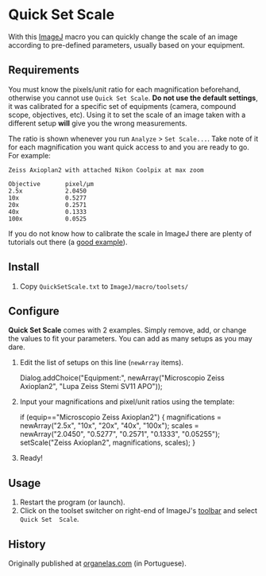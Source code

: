Quick Set Scale
===============

With this [ImageJ](http://rsb.info.nih.gov/ij/) macro you can quickly change 
the scale of an image according to pre-defined parameters, usually based on 
your equipment.

Requirements
------------

You must know the pixels/unit ratio for each magnification beforehand, 
otherwise you cannot use `Quick Set Scale`. **Do not use the default 
settings**, it was calibrated for a specific set of equipments (camera, 
compound scope, objectives, etc). Using it to set the scale of an image taken 
with a different setup **will** give you the wrong measurements.

The ratio is shown whenever you run `Analyze` > `Set Scale...`. Take note of it 
for each magnification you want quick access to and you are ready to go. For example:

    Zeiss Axioplan2 with attached Nikon Coolpix at max zoom

    Objective       pixel/µm
    2.5x            2.0450
    10x             0.5277
    20x             0.2571
    40x             0.1333
    100x            0.0525

If you do not know how to calibrate the scale in ImageJ there are plenty of 
tutorials out there (a [good 
example](http://skepticwonder.fieldofscience.com/2009/11/quick-imagej-tutorial-scalebar.html)).

Install
-------

1. Copy `QuickSetScale.txt` to `ImageJ/macro/toolsets/`

Configure
---------

**Quick Set Scale** comes with 2 examples. Simply remove, add, or change the 
values to fit your parameters. You can add as many setups as you may dare.

1. Edit the list of setups on this line (`newArray` items).


    Dialog.addChoice("Equipment:", newArray("Microscopio Zeiss Axioplan2", 
    "Lupa Zeiss Stemi SV11 APO"));


2. Input your magnifications and pixel/unit ratios using the template:


    if (equip=="Microscopio Zeiss Axioplan2") {
        magnifications = newArray("2.5x", "10x", "20x", "40x", "100x");
        scales = newArray("2.0450",  "0.5277", "0.2571", "0.1333", "0.05255");
        setScale("Zeiss Axioplan2", magnifications, scales);
        }


3. Ready!

Usage
-----

1. Restart the program (or launch).
2. Click on the toolset switcher on right-end of ImageJ's 
   [toolbar](http://rsb.info.nih.gov/ij/docs/tools.html) and select `Quick Set 
   Scale`.

History
-------

Originally published at 
[organelas.com](http://organelas.com/2007/12/26/quicksetscale/) (in 
Portuguese).
